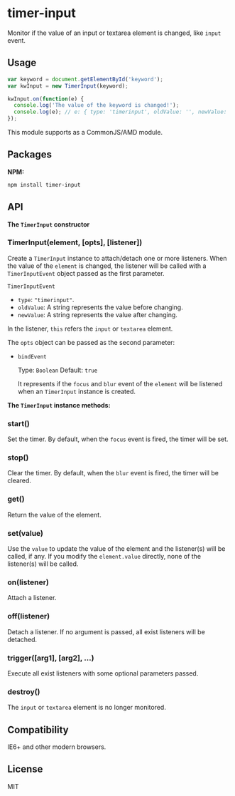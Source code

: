 # timer-input
Monitor if the value of an input or textarea element is changed, like `input` event.

## Usage

```js
var keyword = document.getElementById('keyword');
var kwInput = new TimerInput(keyword);

kwInput.on(function(e) {
  console.log('The value of the keyword is changed!');
  console.log(e); // e: { type: 'timerinput', oldValue: '', newValue: 'foo' }
});
```

This module supports as a CommonJS/AMD module.

## Packages

**NPM:**

```bash
npm install timer-input
```

## API

**The `TimerInput` constructor**

### TimerInput(element, [opts], [listener])

Create a `TimerInput` instance to attach/detach one or more listeners. When the value of the `element` is changed, the listener will be called with a `TimerInputEvent` object passed as the first parameter. 

`TimerInputEvent`

- `type`: `"timerinput"`.
- `oldValue`: A string represents the value before changing.
- `newValue`: A string represents the value after changing.

In the listener, `this` refers the `input` or `textarea` element.

The `opts` object can be passed as the second parameter:

- `bindEvent`

  Type: `Boolean` Default: `true`

  It represents if the `focus` and `blur` event of the `element` will be listened when an `TimerInput` instance is created.

**The `TimerInput` instance methods:**

### start()

Set the timer. By default, when the `focus` event is fired, the timer will be set.

### stop()

Clear the timer. By default, when the `blur` event is fired, the timer will be cleared.

### get()

Return the value of the element.

### set(value)

Use the `value` to update the value of the element and the listener(s) will be called, if any. If you modify the `element.value` directly, none of the listener(s) will be called.

### on(listener)

Attach a listener.

### off(listener)

Detach a listener. If no argument is passed, all exist listeners will be detached.

### trigger([arg1], [arg2], ...)

Execute all exist listeners with some optional parameters passed.

### destroy()

The `input` or `textarea` element is no longer monitored.

## Compatibility

IE6+ and other modern browsers.

## License

MIT
